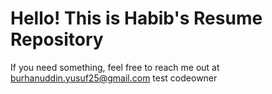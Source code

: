 # Hello! This is Habib's Resume Repository
If you need something, feel free to reach me out at burhanuddin.yusuf25@gmail.com
test codeowner
